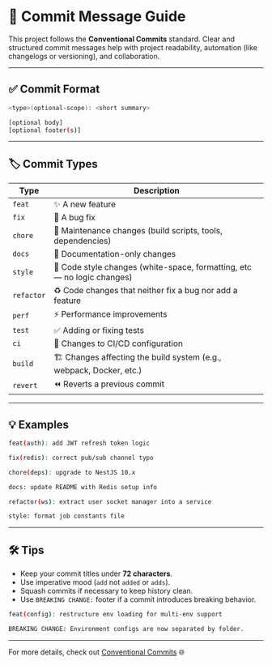 
# 📝 Commit Message Guide

This project follows the **Conventional Commits** standard. Clear and structured commit messages help with project readability, automation (like changelogs or versioning), and collaboration.

---

## ✅ Commit Format

```bash
<type>(optional-scope): <short summary>

[optional body]
[optional footer(s)]
```

---

## 🏷️ Commit Types

| Type       | Description                                                             |
| ---------- | ----------------------------------------------------------------------- |
| `feat`     | ✨ A new feature                                                         |
| `fix`      | 🐛 A bug fix                                                            |
| `chore`    | 🔧 Maintenance changes (build scripts, tools, dependencies)             |
| `docs`     | 📝 Documentation-only changes                                           |
| `style`    | 💅 Code style changes (white-space, formatting, etc — no logic changes) |
| `refactor` | ♻️ Code changes that neither fix a bug nor add a feature                |
| `perf`     | ⚡ Performance improvements                                              |
| `test`     | ✅ Adding or fixing tests                                                |
| `ci`       | 🤖 Changes to CI/CD configuration                                       |
| `build`    | 🏗️ Changes affecting the build system (e.g., webpack, Docker, etc.)    |
| `revert`   | ⏪ Reverts a previous commit                                             |

---

## 💡 Examples

```bash
feat(auth): add JWT refresh token logic

fix(redis): correct pub/sub channel typo

chore(deps): upgrade to NestJS 10.x

docs: update README with Redis setup info

refactor(ws): extract user socket manager into a service

style: format job constants file
```

---

## 🛠️ Tips

* Keep your commit titles under **72 characters**.
* Use imperative mood (`add` not `added` or `adds`).
* Squash commits if necessary to keep history clean.
* Use `BREAKING CHANGE:` footer if a commit introduces breaking behavior.

```bash
feat(config): restructure env loading for multi-env support

BREAKING CHANGE: Environment configs are now separated by folder.
```

---

For more details, check out [Conventional Commits](https://www.conventionalcommits.org/) 🌐
